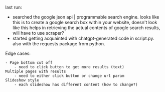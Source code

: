 last run:

- searched the google json api | programmable search engine. looks like this is to create a google search box within your website, doesn't look like this helps in retrieving the actual contents of google search results, will have to use scraper?
- started getting acquainted with chatgpt-generated code in script.py. also with the requests package from python.

Edge cases:

	- Page bottom cut off 	
        - need to click button to get more results (text)
	Multiple pages with results 	
        - need to either click button or change url param
	Slideshow style	 
        - each slideshow has different content (how to change?)


